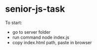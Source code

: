 # senior-js-task

To start: 
- go to server folder
- run command node index.js
- copy index.html path, paste in browser